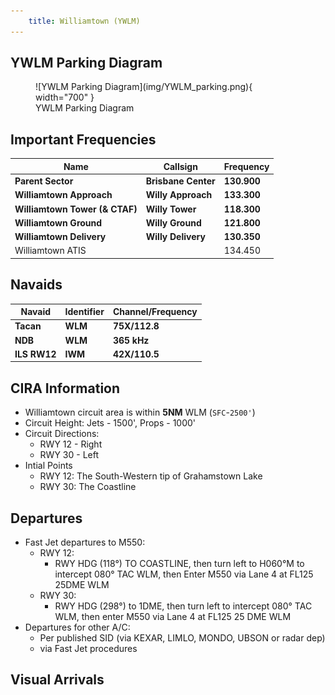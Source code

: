 ```yaml
---
    title: Williamtown (YWLM)
---
```

## YWLM Parking Diagram

<figure markdown>
![YWLM Parking Diagram](img/YWLM_parking.png){ width="700" }
<figcaption>YWLM Parking Diagram</figcaption>
</figure>

## Important Frequencies
| Name               | Callsign       | Frequency        | 
| ------------------ | -------------- | ---------------- | 
| **Parent Sector** | **Brisbane Center**| **130.900** |
| **Williamtown Approach** | **Willy Approach**   | **133.300**     | 
| **Williamtown Tower (& CTAF)**    | **Willy Tower**  | **118.300**         |
| **Williamtown Ground**    | **Willy Ground**  | **121.800**         | 
| **Williamtown Delivery**    | **Willy Delivery**  | **130.350**         | 
| Williamtown ATIS    |   | 134.450         |

## Navaids
| Navaid               | Identifier       | Channel/Frequency| 
| ------------------ | -------------- | ---------------- | 
| **Tacan** | **WLM**   | **75X/112.8**     |
| **NDB** | **WLM** | **365 kHz** |
| **ILS RW12** | **IWM** | **42X/110.5** |

## CIRA Information
- Williamtown circuit area is within **5NM** WLM (`SFC`-`2500'`)
- Circuit Height: Jets - 1500', Props - 1000'
- Circuit Directions:
    - RWY 12 - Right
    - RWY 30 - Left
- Intial Points
    - RWY 12: The South-Western tip of Grahamstown Lake
    - RWY 30: The Coastline

## Departures
- Fast Jet departures to M550:
    - RWY 12:
        - RWY HDG (118°) TO COASTLINE, then turn left to H060°M to intercept 080° TAC WLM, then Enter M550 via Lane 4 at FL125 25DME WLM
    - RWY 30:
        - RWY HDG (298°) to 1DME, then turn left to intercept 080° TAC WLM, then enter M550 via Lane 4 at FL125 25 DME WLM
- Departures for other A/C:
    - Per published SID (via KEXAR, LIMLO, MONDO, UBSON or radar dep)
    - via Fast Jet procedures

## Visual Arrivals